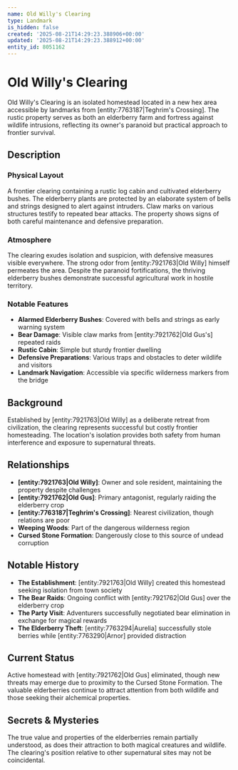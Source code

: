 ```yaml
---
name: Old Willy's Clearing
type: Landmark
is_hidden: false
created: '2025-08-21T14:29:23.388906+00:00'
updated: '2025-08-21T14:29:23.388912+00:00'
entity_id: 8051162
---
```


# Old Willy's Clearing

Old Willy's Clearing is an isolated homestead located in a new hex area accessible by landmarks from [entity:7763187|Teghrim's Crossing]. The rustic property serves as both an elderberry farm and fortress against wildlife intrusions, reflecting its owner's paranoid but practical approach to frontier survival.

## Description

### Physical Layout

A frontier clearing containing a rustic log cabin and cultivated elderberry bushes. The elderberry plants are protected by an elaborate system of bells and strings designed to alert against intruders. Claw marks on various structures testify to repeated bear attacks. The property shows signs of both careful maintenance and defensive preparation.

### Atmosphere

The clearing exudes isolation and suspicion, with defensive measures visible everywhere. The strong odor from [entity:7921763|Old Willy] himself permeates the area. Despite the paranoid fortifications, the thriving elderberry bushes demonstrate successful agricultural work in hostile territory.

### Notable Features

- **Alarmed Elderberry Bushes**: Covered with bells and strings as early warning system
- **Bear Damage**: Visible claw marks from [entity:7921762|Old Gus's] repeated raids
- **Rustic Cabin**: Simple but sturdy frontier dwelling
- **Defensive Preparations**: Various traps and obstacles to deter wildlife and visitors
- **Landmark Navigation**: Accessible via specific wilderness markers from the bridge

## Background

Established by [entity:7921763|Old Willy] as a deliberate retreat from civilization, the clearing represents successful but costly frontier homesteading. The location's isolation provides both safety from human interference and exposure to supernatural threats.

## Relationships

- **[entity:7921763|Old Willy]**: Owner and sole resident, maintaining the property despite challenges
- **[entity:7921762|Old Gus]**: Primary antagonist, regularly raiding the elderberry crop
- **[entity:7763187|Teghrim's Crossing]**: Nearest civilization, though relations are poor
- **Weeping Woods**: Part of the dangerous wilderness region
- **Cursed Stone Formation**: Dangerously close to this source of undead corruption

## Notable History

- **The Establishment**: [entity:7921763|Old Willy] created this homestead seeking isolation from town society
- **The Bear Raids**: Ongoing conflict with [entity:7921762|Old Gus] over the elderberry crop
- **The Party Visit**: Adventurers successfully negotiated bear elimination in exchange for magical rewards
- **The Elderberry Theft**: [entity:7763294|Aurelia] successfully stole berries while [entity:7763290|Arnor] provided distraction

## Current Status

Active homestead with [entity:7921762|Old Gus] eliminated, though new threats may emerge due to proximity to the Cursed Stone Formation. The valuable elderberries continue to attract attention from both wildlife and those seeking their alchemical properties.

## Secrets & Mysteries

The true value and properties of the elderberries remain partially understood, as does their attraction to both magical creatures and wildlife. The clearing's position relative to other supernatural sites may not be coincidental.